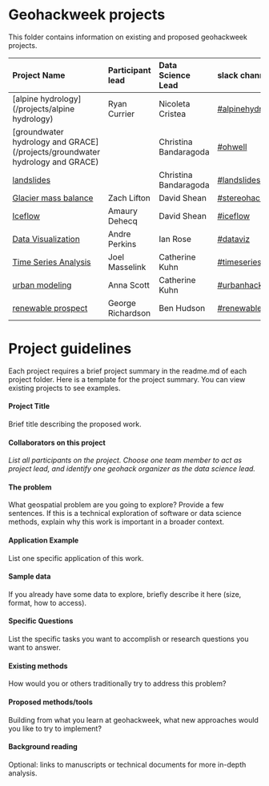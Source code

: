 # Geohackweek projects

This folder contains information on existing and proposed geohackweek projects. 

| Project Name| Participant lead | Data Science Lead | slack channel |
|:------|:-----------|:-------------|:--------------|
| [alpine hydrology](/projects/alpine hydrology) | Ryan Currier  | Nicoleta Cristea | [#alpinehydrology](https://geohackweek2016.slack.com/messages/alpinehydrology/)  |
| [groundwater hydrology and GRACE](/projects/groundwater hydrology and GRACE) |  | Christina Bandaragoda | [#ohwell](https://geohackweek2016.slack.com/messages/ohwell/) | 
| [landslides](/projects/landslides)  | | Christina Bandaragoda | [#landslides](https://geohackweek2016.slack.com/messages/landslides/) |
| [Glacier mass balance](/projects/glaciermassbal) | Zach Lifton | David Shean | [#stereohack](https://geohackweek2016.slack.com/messages/stereohack/) |
| [Iceflow](/projects/iceflow) | Amaury Dehecq | David Shean | [#iceflow](https://geohackweek2016.slack.com/messages/iceflow/) |
| [Data Visualization](https://github.com/frodre/dataviz) | Andre Perkins | Ian Rose | [#dataviz](https://geohackweek2016.slack.com/messages/dataviz/) | 
| [Time Series Analysis](https://github.com/geohackweek/timeserieshack) | Joel Masselink | Catherine Kuhn | [#timeserieshack](https://geohackweek2016.slack.com/messages/timeserieshack/) |
| [urban modeling](/projects/urban) | Anna Scott | Catherine Kuhn | [#urbanhack](https://geohackweek2016.slack.com/messages/urbanhack/) | 
| [renewable prospect](/projects/remap) | George Richardson | Ben Hudson | [#renewableprospect](https://geohackweek2016.slack.com/messages/renewableprospect/) |


# Project guidelines

Each project requires a brief project summary in the readme.md of each project folder. Here is a template for the project summary. You can view existing projects to see examples.

#### Project Title

Brief title describing the proposed work.

#### Collaborators on this project

_List all participants on the project. Choose one team member to act as project lead, and identify one geohack organizer as the data science lead._

#### The problem

What geospatial problem are you going to explore? Provide a few sentences. If this is a technical exploration of software or data science methods, explain why this work is important in a broader context.

#### Application Example

List one specific application of this work.

#### Sample data   

If you already have some data to explore, briefly describe it here (size, format, how to access).

#### Specific Questions 

List the specific tasks you want to accomplish or research questions you want to answer.

#### Existing methods

How would you or others traditionally try to address this problem?

#### Proposed methods/tools

Building from what you learn at geohackweek, what new approaches would you like to try to implement?

#### Background reading

Optional: links to manuscripts or technical documents for more in-depth analysis.

 


